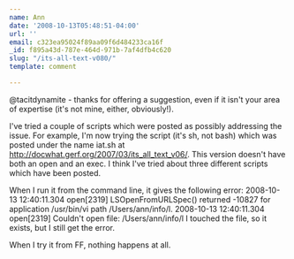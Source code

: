 ```yaml
---
name: Ann
date: '2008-10-13T05:48:51-04:00'
url: ''
email: c323ea95024f89aa09f6d484233ca16f
_id: f895a43d-787e-464d-971b-7af4dfb4c620
slug: "/its-all-text-v080/"
template: comment

---
```


@tacitdynamite - thanks for offering a suggestion, even if it isn't your area of expertise (it's not mine, either, obviously!).

I've tried a couple of scripts which were posted as possibly addressing the issue.  For example, I'm now trying the script (it's sh, not bash) which was posted under the name iat.sh at http://docwhat.gerf.org/2007/03/its_all_text_v06/.  This version doesn't have both an open and an exec.  I think I've tried about three different scripts which have been posted.

When I run it from the command line, it gives the following error:
2008-10-13 12:40:11.304 open[2319] LSOpenFromURLSpec() returned -10827 for application /usr/bin/vi path /Users/ann/info/l.
2008-10-13 12:40:11.304 open[2319] Couldn't open file: /Users/ann/info/l
I touched the file, so it exists, but I still get the error.

When I try it from FF, nothing happens at all.
